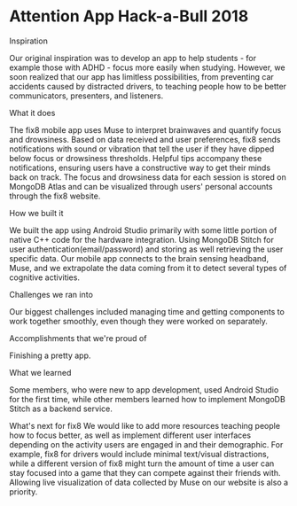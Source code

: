 # Attention App Hack-a-Bull 2018

Inspiration

Our original inspiration was to develop an app to help students - for example those with ADHD - focus more easily when studying. However, we soon realized that our app has limitless possibilities, from preventing car accidents caused by distracted drivers, to teaching people how to be better communicators, presenters, and listeners.

What it does

The fix8 mobile app uses Muse to interpret brainwaves and quantify focus and drowsiness. Based on data received and user preferences, fix8 sends notifications with sound or vibration that tell the user if they have dipped below focus or drowsiness thresholds. Helpful tips accompany these notifications, ensuring users have a constructive way to get their minds back on track. The focus and drowsiness data for each session is stored on MongoDB Atlas and can be visualized through users' personal accounts through the fix8 website.

How we built it

We built the app using Android Studio primarily with some little portion of native C++ code for the hardware integration. Using MongoDB Stitch for user authentication(email/password) and storing as well retrieving the user specific data. Our mobile app connects to the brain sensing headband, Muse, and we extrapolate the data coming from it to detect several types of cognitive activities.

Challenges we ran into

Our biggest challenges included managing time and getting components to work together smoothly, even though they were worked on separately.

Accomplishments that we're proud of

Finishing a pretty app.

What we learned

Some members, who were new to app development, used Android Studio for the first time, while other members learned how to implement MongoDB Stitch as a backend service.

What's next for fix8
We would like to add more resources teaching people how to focus better, as well as implement different user interfaces depending on the activity users are engaged in and their demographic. For example, fix8 for drivers would include minimal text/visual distractions, while a different version of fix8 might turn the amount of time a user can stay focused into a game that they can compete against their friends with. Allowing live visualization of data collected by Muse on our website is also a priority.

